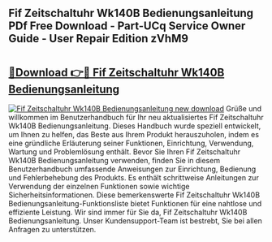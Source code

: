 ## Fif Zeitschaltuhr Wk140B Bedienungsanleitung PDf Free Download - Part-UCq Service Owner Guide - User Repair Edition zVhM9

# <h2><a href="http://df2wus.blite.top/?on=Fif+Zeitschaltuhr+Wk140B+Bedienungsanleitung">🔗Download 👉🔴 Fif Zeitschaltuhr Wk140B Bedienungsanleitung</a></h2>

[![Fif Zeitschaltuhr Wk140B Bedienungsanleitung new download](https://i.imgur.com/lujVjoI.png)](http://df2wus.blite.top/?on=Fif+Zeitschaltuhr+Wk140B+Bedienungsanleitung)
Grüße und willkommen im Benutzerhandbuch für Ihr neu aktualisiertes Fif Zeitschaltuhr Wk140B Bedienungsanleitung. Dieses Handbuch wurde speziell entwickelt, um Ihnen zu helfen, das Beste aus Ihrem Produkt herauszuholen, indem es eine gründliche Erläuterung seiner Funktionen, Einrichtung, Verwendung, Wartung und Problemlösung enthält. Bevor Sie Ihren Fif Zeitschaltuhr Wk140B Bedienungsanleitung verwenden, finden Sie in diesem Benutzerhandbuch umfassende Anweisungen zur Einrichtung, Bedienung und Fehlerbehebung des Produkts. Es enthält schrittweise Anleitungen zur Verwendung der einzelnen Funktionen sowie wichtige Sicherheitsinformationen. Diese bemerkenswerte Fif Zeitschaltuhr Wk140B Bedienungsanleitung-Funktionsliste bietet Funktionen für eine nahtlose und effiziente Leistung. Wir sind immer für Sie da, Fif Zeitschaltuhr Wk140B Bedienungsanleitung. Unser Kundensupport-Team ist bestrebt, Sie bei allen Anfragen zu unterstützen.
